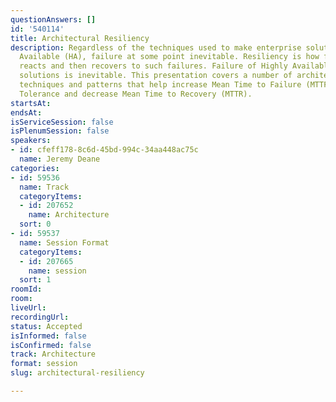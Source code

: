 ```yaml
---
questionAnswers: []
id: '540114'
title: Architectural Resiliency
description: Regardless of the techniques used to make enterprise solutions Highly
  Available (HA), failure at some point inevitable. Resiliency is how fast a system
  reacts and then recovers to such failures. Failure of Highly Available (HA) enterprise
  solutions is inevitable. This presentation covers a number of architectural resiliency
  techniques and patterns that help increase Mean Time to Failure (MTTF), a.k.a Fault
  Tolerance and decrease Mean Time to Recovery (MTTR).
startsAt: 
endsAt: 
isServiceSession: false
isPlenumSession: false
speakers:
- id: cfeff178-8c6d-45bd-994c-34aa448ac75c
  name: Jeremy Deane
categories:
- id: 59536
  name: Track
  categoryItems:
  - id: 207652
    name: Architecture
  sort: 0
- id: 59537
  name: Session Format
  categoryItems:
  - id: 207665
    name: session
  sort: 1
roomId: 
room: 
liveUrl: 
recordingUrl: 
status: Accepted
isInformed: false
isConfirmed: false
track: Architecture
format: session
slug: architectural-resiliency

---
```

